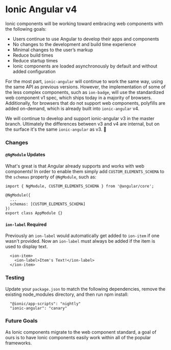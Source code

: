 # Ionic Angular v4

Ionic components will be working toward embracing web components with the following goals:

- Users continue to use Angular to develop their apps and components
- No changes to the development and build time experience
- Minimal changes to the user’s markup
- Reduce build times
- Reduce startup times
- Ionic components are loaded asynchronously by default and without added configuration

For the most part, `ionic-angular` will continue to work the same way, using the same API as previous versions. However, the implementation of some of the less complex components, such as `ion-badge`, will use the standardized web component v1 spec, which ships today in a majority of browsers. Additionally, for browsers that do not support web components, polyfills are added on-demand, which is already built into `ionic-angular` v4.

We will continue to develop and support ionic-angular v3 in the master branch. Ultimately the differences between v3 and v4 are internal, but on the surface it's the same `ionic-angular` as v3. :beers:


### Changes

#### `@NgModule` Updates

What's great is that Angular already supports and works with web components! In order to enable them simply add `CUSTOM_ELEMENTS_SCHEMA` to the `schemas` property of `@NgModule`, such as:

```
import { NgModule, CUSTOM_ELEMENTS_SCHEMA } from '@angular/core';

@NgModule({
  ...
  schemas: [CUSTOM_ELEMENTS_SCHEMA]
})
export class AppModule {}
```

#### `ion-label` Required

Previously an `ion-label` would automatically get added to `ion-item` if one wasn't provided. Now an `ion-label` must always be added if the item is used to display text.

```
  <ion-item>
    <ion-label>Item's Text!</ion-label>
  </ion-item>
```


### Testing

Update your `package.json` to match the following dependencies, remove the existing node_modules directory, and then run npm install:

```
  "@ionic/app-scripts": "nightly"
  "ionic-angular": "canary"
```


### Future Goals

As Ionic components migrate to the web component standard, a goal of ours is to have Ionic components easily work within all of the popular frameworks.
